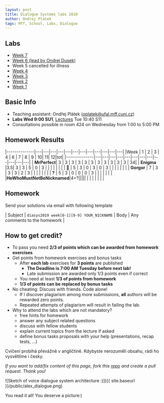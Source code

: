 ```yaml
---
layout: post
title: Dialogue Systems labs 2019
author: Ondrej Platek
tags: Mff, School, Labs, Dialogue
---
```


Labs
----
- [Week 7](/2019/04/02/ds-lab-7/)
- [Week 6 (lead by Ondrej Dusek)](/2019/03/27/ds-lab-6/)
- Week 5 cancelled for illness
- [Week 4](/2019/03/12/ds-lab-4/)
- [Week 3](/2019/03/05/ds-lab-3/)
- [Week 2](/2019/02/26/ds-lab-2/)
- [Week 1](/2019/02/19/ds-lab-1/)

Basic Info
----------
- Teaching assistant: Ondřej Plátek (oplatek@ufal.mff.cuni.cz)
- **Labs Wed 9:00 SU1**, [Lectures](https://ufal.mff.cuni.cz/courses/npfl123) Tue 10:40 S11
- Consultations possible in room 424 on Wednesday from 1:00 to 5:00 PM


Homework Results
----------------

|--------------|---|---|---|---|---|---|---|---|---|---|---|---|
|Week          | 1 | 2 | 3 | 4 | 6 | 7 | 8 | 9 | 10| 11| 12|tot|
|--------------|---|---|---|---|---|---|---|---|---|---|---|---|
| **MrPerfect**| 3 | 3 | 3 | 3 | 3 | 3 | 3 | 3 | 3 | 3 | 3 | 34|
| **Enigma**   |3.5| 3 | 3 | 5 | 0 | 3 |   |   |   |   |   |   |
| **🐼**       | 5 | 3 | 0 | 3 | 0 | 3 |   |   |   |   |   |   |
| **Gorgor**   | 7 | 3 | 3 | 3 | 2 | 3 |   |   |   |   |   |   |
| **?**        | 5 | 3 | 0 | 0 | 0 | 3 |   |   |   |   |   |   |
|**HeWhoMustNotBeNicknamed**|4+?|||||  |   |   |   |   |   |   |

Homework
--------
Send your solutions via email with following template

| Subject | `diasys2019 week[0-1][0-9] YOUR_NICKNAME`
| Body    | Any comments to the homework |

How to get credit?
------------------
- To pass you need **2/3 of points which can be awarded from homework exercises**
- Get points from homework exercises and bonus tasks
    - After **each lab** exercises for **3 points** are published
        - **The Deadline is 7:00 AM Tuesday before next lab!**
        - Late submission are awarded only 1/3 points even if correct
    - You need  at least **1/3 of points from homework**
    - **1/3 of points can be replaced by bonus tasks**
- No cheating: Discuss with friends. Code alone!
    - If I discover plagiarism among more submissions, **all** authors will be rewarded zero points.
    - Repeated attempts of plagiarism will result in failing the lab.
- Why to attend the labs which are not mandatory?
    - free hints for homework
    - answer any subject related questions
    - discuss with fellow students
    - explain current topics from the lecture if asked
    - define bonus tasks proposals with your help (presentations, recap tests, ...)


Cvičení probíhá převážně v angličtině. Kdybyste nerozuměli obsahu, rádi ho vysvětlíme i česky.


*If you want to add/fix content of this page, fork this [repo](https://github.com/oplatek/oplatek.github.io) and create a pull request. Thank you!*

![Sketch of voice dialogue system architecture :)]({{ site.baseurl }}/public/alex_dialogue.png)

You read it all! You deserve a picture:)
